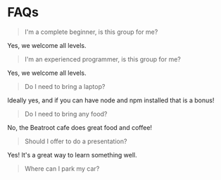# FAQs


> I'm a complete beginner, is this group for me?

Yes, we welcome all levels.

> I'm an experienced programmer, is this group for me?

Yes, we welcome all levels.

> Do I need to bring a laptop?

Ideally yes, and if you can have node and npm installed that is a bonus!


> Do I need to bring any food?

No, the Beatroot cafe does great food and coffee!

> Should I offer to do a presentation?

Yes! It's a great way to learn something well.

> Where can I park my car?



